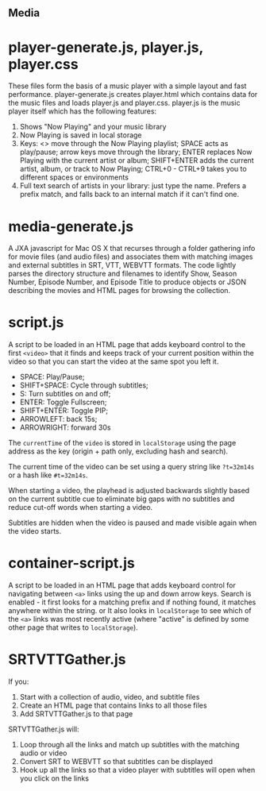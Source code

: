## Media

# player-generate.js, player.js, player.css
These files form the basis of a music player with a simple layout and fast performance.
player-generate.js creates player.html which contains data for the music files and loads player.js and player.css.
player.js is the music player itself which has the following features:
1. Shows "Now Playing" and your music library
2. Now Playing is saved in local storage
3. Keys: <> move through the Now Playing playlist; SPACE acts as play/pause; arrow keys move through the library; ENTER replaces Now Playing with the current artist or album; SHIFT+ENTER adds the current artist, album, or track to Now Playing; CTRL+0 - CTRL+9 takes you to different spaces or environments
4. Full text search of artists in your library: just type the name. Prefers a prefix match, and falls back to an internal match if it can't find one.

# media-generate.js

A JXA javascript for Mac OS X that recurses through a folder gathering info for movie files (and audio files) and associates them with matching images and external subtitles in SRT, VTT, WEBVTT formats. The code lightly parses the directory structure and filenames to identify Show, Season Number, Episode Number, and Episode Title to produce objects or JSON describing the movies and HTML pages for browsing the collection. 

# script.js

A script to be loaded in an HTML page that adds keyboard control to the first `<video>` that it finds and keeps track of your current position within the video so that you can start the video at the same spot you left it.

* SPACE: Play/Pause; 
* SHIFT+SPACE: Cycle through subtitles; 
* S: Turn subtitles on and off; 
* ENTER: Toggle Fullscreen; 
* SHIFT+ENTER: Toggle PIP; 
* ARROWLEFT: back 15s; 
* ARROWRIGHT: forward 30s

The `currentTime` of the `video` is stored in `localStorage` using the page address as the key (origin + path only, excluding hash and search).

The current time of the video can be set using a query string like `?t=32m14s` or a hash like `#t=32m14s`.

When starting a video, the playhead is adjusted backwards slightly based on the current subtitle cue to eliminate big gaps with no subtitles and reduce cut-off words when starting a video.

Subtitles are hidden when the video is paused and made visible again when the video starts.

# container-script.js

A script to be loaded in an HTML page that adds keyboard control for navigating between `<a>` links using the up and down arrow keys. Search is enabled - it first looks for a matching prefix and if nothing found, it matches anywhere within the string. or It also looks in `localStorage` to see which of the `<a>` links was most recently active (where "active" is defined by some other page that writes to `localStorage`).

# SRTVTTGather.js

If you:
1. Start with a collection of audio, video, and subtitle files
2. Create an HTML page that contains links to all those files
3. Add SRTVTTGather.js to that page

SRTVTTGather.js will:
1. Loop through all the links and match up subtitles with the matching audio or video
2. Convert SRT to WEBVTT so that subtitles can be displayed
3. Hook up all the links so that a video player with subtitles will open when you click on the links
